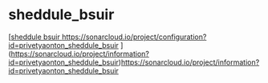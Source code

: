 # sheddule_bsuir
[[sheddule bsuir
](https://sonarcloud.io/project/configuration?id=privetyaonton_sheddule_bsuir)https://sonarcloud.io/project/configuration?id=privetyaonton_sheddule_bsuir
](https://sonarcloud.io/project/information?id=privetyaonton_sheddule_bsuir)https://sonarcloud.io/project/information?id=privetyaonton_sheddule_bsuir
